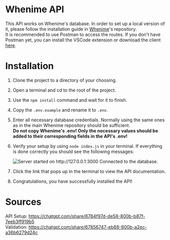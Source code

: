 # Whenime API
This API works on Whenime's database. In order to set up a local version of it, please follow the installation guide in [Whenime](https://github.com/TomeIDK/whenime)'s repository.  
It is recommended to use Postman to access the routes. If you don't have Postman yet, you can install the VSCode extension or download the client [here](https://www.postman.com/downloads/).  
# Installation
1. Clone the project to a directory of your choosing.
2. Open a terminal and cd to the root of the project.
3. Use the `npm install` command and wait for it to finish.
4. Copy the `.env.example` and rename it to `.env`.
5. Enter all necessary database credentials. Normally using the same ones as in the main Whenime repository should be sufficient.  
   **Do not copy Whenime's .env! Only the necessary values should be added to their corresponding fields in the API's .env!**
6. Verify your setup by using `node index.js` in your terminal. If everything is done correctly you should see the following messages:  
  
   ![Server started on http://127.0.0.1:3000 Connected to the database.](https://i.gyazo.com/3c079e6dd744809bf4ee4d3eef3b0f20.png)
8. Click the link that pops up in the terminal to view the API documentation.
9. Congratulations, you have successfully installed the API!
# Sources
API Setup: https://chatgpt.com/share/6784f97d-de58-800b-b87f-7eeb3ff919b5  
Validation: https://chatgpt.com/share/67856747-eb88-800b-a2ec-a36b6279d24c  
